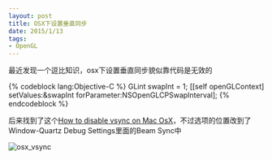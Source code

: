 ```yaml
---
layout: post
title: OSX下设置垂直同步
date: 2015/1/13
tags:
- OpenGL
---
```


最近发现一个逗比知识，osx下设置垂直同步貌似靠代码是无效的

{% codeblock lang:Objective-C %}
GLint swapInt = 1;
[[self openGLContext] setValues:&swapInt forParameter:NSOpenGLCPSwapInterval];
{% endcodeblock %}

<!--more-->

后来找到了这个[How to disable vsync on Mac OsX](http://stackoverflow.com/questions/12345730/how-to-disable-vsync-on-mac-osx)，不过选项的位置改到了Window-Quartz Debug Settings里面的Beam Sync中

![osx_vsync](/images/osx_vsync.png)